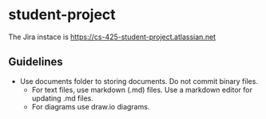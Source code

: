 # student-project

The Jira instace is https://cs-425-student-project.atlassian.net

## Guidelines

* Use documents folder to storing documents. Do not commit binary files.
  * For text files, use markdown (.md) files. Use a markdown editor for updating .md files.
  * For diagrams use draw.io diagrams.
